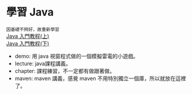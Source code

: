 # 學習 Java

`因基礎不夠好，故重新學習`  
[Java 入門教程(上)](https://www.bilibili.com/video/BV1YT4y1H7YM/?p=1&vd_source=aff2c79bf7cf75bc493437621849a68d 'Java入門教程(上')  
[Java 入門教程(下)](https://google.com 'Java入門教程(上')

- demo: 用 java 視窗程式做的一個模擬雷電的小遊戲。
- lecture: java課程講義。
- chapter: 課程練習，不一定都有做跟著做。
- maven: maven 講義，感覺 maven 不用特別獨立一個庫，所以就放在這裡了。
